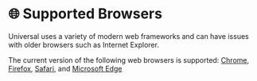 # 🌐 Supported Browsers

Universal uses a variety of modern web frameworks and can have issues with older browsers such as Internet Explorer.

The current version of the following web browsers is supported: [Chrome](https://www.google.com/chrome/), [Firefox](http://www.mozilla.org/firefox/), [Safari](http://www.apple.com/safari/), and [Microsoft Edge](https://www.microsoft.com/en-us/windows/microsoft-edge)

